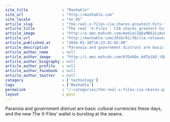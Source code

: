 ```yaml
---
site_title               : "Mashable"
site_url                 : "http://mashable.com"
site_locale              : "en_US"
article_slug             : "the-real-x-files-cia-shares-greatest-hits-from-ufo-reports"
article_title            : "The real 'X-Files': CIA shares greatest hits from UFO reports"
article_image            : "http://a.amz.mshcdn.com/media/ZgkyMDE2LzAxLzMwLzc0L3Vmby4zNWQwZC5qcGcKcAl0aHVtYgkxMjAweDYzMAplCWpwZw/92fc294b/b51/ufo.jpg"
article_url              : "http://mashable.com/2016/01/30/cia-releases-ufo-x-files-aliens/"
article_published_at     : "2016-01-30T16:23:42-02:00"
article_description      : "Paranoia and government distrust are basic cultural currencies these days, and the new The X-Files’ wallet is bursting at the seams."
article_author_name      : null
article_author_image     : "http://i.amz.mshcdn.com/KfDoOOn_AdTp1bD_tQL9vgLqHuA=/90x90/2016%2F09%2F15%2F53%2Fhttpi.amz.mshcdn.comSisUnNa9hIvzttxGNxEx7yYrzs250x2.d19d7.jpg"
article_author_biography : null
article_author_profile   : null
article_author_facebook  : null
article_author_twitter   : null
category                 : ['technology']
tags                     : ['Mashable']
permalink                : "/:categories/the-real-x-files-cia-shares-greatest-hits-from-ufo-reports/"
layout                   : post
---
```


Paranoia and government distrust are basic cultural currencies these days, and the new The X-Files’ wallet is bursting at the seams.
